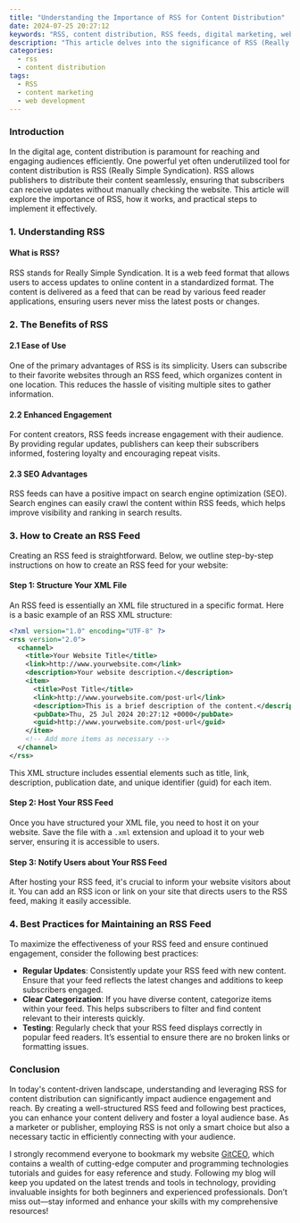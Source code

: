 ```yaml
---
title: "Understanding the Importance of RSS for Content Distribution"
date: 2024-07-25 20:27:12
keywords: "RSS, content distribution, RSS feeds, digital marketing, web syndication, content management"
description: "This article delves into the significance of RSS (Really Simple Syndication) for content distribution. We explore how RSS works, its benefits for marketers and publishers, practical implementation steps, and ways to maximize its potential for reaching wider audiences. Learn how to effectively utilize RSS feeds to streamline content delivery and enhance engagement with your audience. Additionally, we discuss the implementation of RSS feeds in different platforms, the importance of regular updates, and best practices for maintaining an RSS feed. This comprehensive guide is essential for those looking to leverage RSS for improved content reach and audience interaction."
categories:
  - rss
  - content distribution
tags:
  - RSS
  - content marketing
  - web development
---
```


### Introduction

In the digital age, content distribution is paramount for reaching and engaging audiences efficiently. One powerful yet often underutilized tool for content distribution is RSS (Really Simple Syndication). RSS allows publishers to distribute their content seamlessly, ensuring that subscribers can receive updates without manually checking the website. This article will explore the importance of RSS, how it works, and practical steps to implement it effectively.

<!-- more -->

### 1. Understanding RSS

#### What is RSS?

RSS stands for Really Simple Syndication. It is a web feed format that allows users to access updates to online content in a standardized format. The content is delivered as a feed that can be read by various feed reader applications, ensuring users never miss the latest posts or changes.

### 2. The Benefits of RSS

#### 2.1 Ease of Use

One of the primary advantages of RSS is its simplicity. Users can subscribe to their favorite websites through an RSS feed, which organizes content in one location. This reduces the hassle of visiting multiple sites to gather information.

#### 2.2 Enhanced Engagement

For content creators, RSS feeds increase engagement with their audience. By providing regular updates, publishers can keep their subscribers informed, fostering loyalty and encouraging repeat visits.

#### 2.3 SEO Advantages

RSS feeds can have a positive impact on search engine optimization (SEO). Search engines can easily crawl the content within RSS feeds, which helps improve visibility and ranking in search results.

### 3. How to Create an RSS Feed

Creating an RSS feed is straightforward. Below, we outline step-by-step instructions on how to create an RSS feed for your website:

#### Step 1: Structure Your XML File

An RSS feed is essentially an XML file structured in a specific format. Here is a basic example of an RSS XML structure:

```xml
<?xml version="1.0" encoding="UTF-8" ?>
<rss version="2.0">
  <channel>
    <title>Your Website Title</title>
    <link>http://www.yourwebsite.com</link>
    <description>Your website description.</description>
    <item>
      <title>Post Title</title>
      <link>http://www.yourwebsite.com/post-url</link>
      <description>This is a brief description of the content.</description>
      <pubDate>Thu, 25 Jul 2024 20:27:12 +0000</pubDate>
      <guid>http://www.yourwebsite.com/post-url</guid>
    </item>
    <!-- Add more items as necessary -->
  </channel>
</rss>
```
This XML structure includes essential elements such as title, link, description, publication date, and unique identifier (guid) for each item.

#### Step 2: Host Your RSS Feed

Once you have structured your XML file, you need to host it on your website. Save the file with a `.xml` extension and upload it to your web server, ensuring it is accessible to users.

#### Step 3: Notify Users about Your RSS Feed

After hosting your RSS feed, it's crucial to inform your website visitors about it. You can add an RSS icon or link on your site that directs users to the RSS feed, making it easily accessible.

### 4. Best Practices for Maintaining an RSS Feed

To maximize the effectiveness of your RSS feed and ensure continued engagement, consider the following best practices:

- **Regular Updates**: Consistently update your RSS feed with new content. Ensure that your feed reflects the latest changes and additions to keep subscribers engaged.
- **Clear Categorization**: If you have diverse content, categorize items within your feed. This helps subscribers to filter and find content relevant to their interests quickly.
- **Testing**: Regularly check that your RSS feed displays correctly in popular feed readers. It’s essential to ensure there are no broken links or formatting issues.

### Conclusion

In today's content-driven landscape, understanding and leveraging RSS for content distribution can significantly impact audience engagement and reach. By creating a well-structured RSS feed and following best practices, you can enhance your content delivery and foster a loyal audience base. As a marketer or publisher, employing RSS is not only a smart choice but also a necessary tactic in efficiently connecting with your audience.

I strongly recommend everyone to bookmark my website [GitCEO](https://gitceo.com), which contains a wealth of cutting-edge computer and programming technologies tutorials and guides for easy reference and study. Following my blog will keep you updated on the latest trends and tools in technology, providing invaluable insights for both beginners and experienced professionals. Don’t miss out—stay informed and enhance your skills with my comprehensive resources!